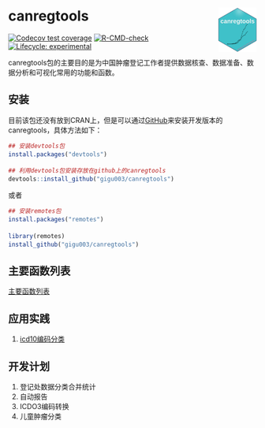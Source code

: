 
<!-- README.md is generated from README.Rmd. Please edit that file -->

# canregtools <img src="man/figures/logo.png" align="right" height="90" />

<!-- badges: start -->

[![Codecov test
coverage](https://codecov.io/gh/gigu003/canregtools/branch/main/graph/badge.svg)](https://app.codecov.io/gh/gigu003/canregtools?branch=main)
[![R-CMD-check](https://github.com/gigu003/canregtools/actions/workflows/R-CMD-check.yaml/badge.svg)](https://github.com/gigu003/canregtools/actions/workflows/R-CMD-check.yaml)
[![Lifecycle:
experimental](https://img.shields.io/badge/lifecycle-experimental-orange.svg)](https://lifecycle.r-lib.org/articles/stages.html#experimental)
<!-- badges: end -->

canregtools包的主要目的是为中国肿瘤登记工作者提供数据核查、数据准备、数据分析和可视化常用的功能和函数。

## 安装

目前该包还没有放到CRAN上，但是可以通过[GitHub](https://github.com/)来安装开发版本的canregtools，具体方法如下：

``` r
## 安装devtools包
install.packages("devtools")

## 利用devtools包安装存放在github上的canregtools
devtools::install_github("gigu003/canregtools")
```

或者

``` r
## 安装remotes包
install.packages("remotes")

library(remotes)
install_github("gigu003/canregtools")
```

## 主要函数列表

[主要函数列表](https://gigu003.github.io/canregtools/reference/index.html)

## 应用实践

1.  [icd10编码分类](https://gigu003.github.io/canregtools/articles/classify_icd10.html)

## 开发计划

1.  登记处数据分类合并统计
2.  自动报告
3.  ICDO3编码转换
4.  儿童肿瘤分类
